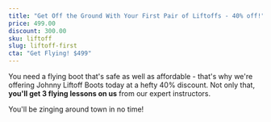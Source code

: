 ```yaml
---
title: "Get Off the Ground With Your First Pair of Liftoffs - 40% off!"
price: 499.00
discount: 300.00
sku: liftoff
slug: liftoff-first
cta: "Get Flying! $499"
---
```


You need a flying boot that's safe as well as affordable - that's why we're offering Johnny Liftoff Boots today at a hefty 40% discount. Not only that, **you'll get 3 flying lessons on us** from our expert instructors.

You'll be zinging around town in no time!